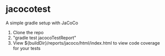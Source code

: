 # jacocotest
A simple gradle setup with JaCoCo

1. Clone the repo
2. "gradle test jacocoTestReport"
3. View ${buildDir}/reports/jacoco/html/index.html to view code coverage for your tests
